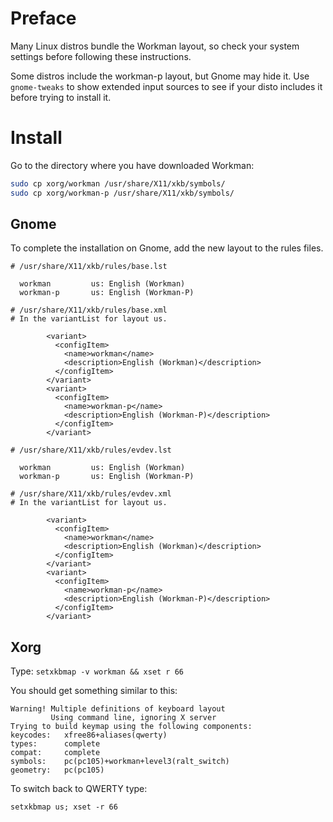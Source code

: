 # Preface
Many Linux distros bundle the Workman layout, so check your system settings before following these instructions.

Some distros include the workman-p layout, but Gnome may hide it. Use `gnome-tweaks` to show extended input sources to
see if your disto includes it before trying to install it.

# Install
Go to the directory where you have downloaded Workman:
```sh
sudo cp xorg/workman /usr/share/X11/xkb/symbols/
sudo cp xorg/workman-p /usr/share/X11/xkb/symbols/
```

## Gnome
To complete the installation on Gnome, add the new layout to the rules files.

```
# /usr/share/X11/xkb/rules/base.lst

  workman         us: English (Workman)
  workman-p       us: English (Workman-P)
```

```
# /usr/share/X11/xkb/rules/base.xml
# In the variantList for layout us.

        <variant>
          <configItem>
            <name>workman</name>
            <description>English (Workman)</description>
          </configItem>
        </variant>
        <variant>
          <configItem>
            <name>workman-p</name>
            <description>English (Workman-P)</description>
          </configItem>
        </variant>
```

```
# /usr/share/X11/xkb/rules/evdev.lst

  workman         us: English (Workman)
  workman-p       us: English (Workman-P)
```

```
# /usr/share/X11/xkb/rules/evdev.xml
# In the variantList for layout us.

        <variant>
          <configItem>
            <name>workman</name>
            <description>English (Workman)</description>
          </configItem>
        </variant>
        <variant>
          <configItem>
            <name>workman-p</name>
            <description>English (Workman-P)</description>
          </configItem>
        </variant>
```

## Xorg
Type: `setxkbmap -v workman && xset r 66`

You should get something similar to this:
```
Warning! Multiple definitions of keyboard layout
         Using command line, ignoring X server
Trying to build keymap using the following components:
keycodes:   xfree86+aliases(qwerty)
types:      complete
compat:     complete
symbols:    pc(pc105)+workman+level3(ralt_switch)
geometry:   pc(pc105)
```

To switch back to QWERTY type:
```
setxkbmap us; xset -r 66
```
